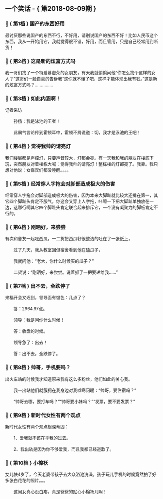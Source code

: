 ## 一个笑话 - { 第2018-08-09期 }
</hr>

### :jack_o_lantern: { 第1档 } 国产的东西好用
最讨厌那些说国产的东西不行，不好用，请别说国产的东西不好！比如人民币这个东西，我从一开始用它，我就觉得很不错，好用，而且管用，只是自己经常用到断货！


### :jack_o_lantern: { 第2档 } 这是新的炫富方式吗
我一哥们找了一个特爱慕虚荣的女朋友，有天我就偷偷问他“你怎么找个这样的女人？”这哥们一脸自豪的告诉我“这你就不懂了吧，这样才能体现出我有钱。”这是新的炫富方式吗？……………


### :jack_o_lantern: { 第3档 } 如此内涵啊！
记者采访<br/><br/>　　孙杨：我是泳池的王者！<br/><br/>　　此霸气言论传到霍顿耳中，霍顿不屑说道：切，我才是泳池的王吧！


### :jack_o_lantern: { 第4档 } 觉得我帅的请亮灯
我们楼层都是声控灯，只要声音较大，灯都会亮。有一天我和我的朋友在楼底下玩，突然朋友对着楼栋大喊：觉得我帅的请亮灯！整栋楼的灯都亮了。我靠。我只想对他说：女嘉宾们都没睡醒。。。。


### :jack_o_lantern: { 第5档 } 经常穿人字拖会对脚部造成极大的伤害
经常穿人字拖会对脚部造成极大的伤害，因为本来大脚趾就比较大还排在第一，其它四个脚趾头肯定不服气，你这会又穿上人字拖，咔嚓一下把大脚趾单独放在一边，这哪行啊其它四个脚趾头肯定联合起来排斥它，一个没有凝聚力的脚板肯定不行的。


### :jack_o_lantern: { 第6档 } 刚晒好，来尝尝
有次和舍友一起吃西瓜，一二货把西瓜籽很整洁的吐在了一张纸上，<br/><br/>　　过了几天，我从教室回但宿舍看到他在磕瓜子，<br/><br/>　　我就问他：“老大，你什么时候买的瓜子？”<br/><br/>　　二货说：“刚晒好，来尝尝。说着抓了一把要递给我……”


### :jack_o_lantern: { 第7档 } 出不去，全跌停了
来福开会又迟到，领导面有愠色：几点了？<br/><br/>　　答：2964.97点。<br/><br/>　　领导：我是问你什么时候！<br/><br/>　　答：收盘的时候。<br/><br/>　　领导急了：出去！<br/><br/>　　答：出不去，全跌停了。


### :jack_o_lantern: { 第8档 } 帅哥，手机要吗？
出火车站的时候我才知道原来我有这么多粉丝，他们如此的关心我。<br/><br/>　　我一出站他们就簇拥在我身边对我嘘寒问暖：“帅哥，要住宿吗？”<br/><br/>　　“帅哥去哪，要打车吗？”“帅哥要小妹吗？”“发票，要不要发票？”


### :jack_o_lantern: { 第9档 } 新时代女性有两个观点
新时代女性有两个观点根深蒂固：<br/><br/>　　1、爱我就不该在乎我的过去。<br/><br/>　　2、我出轨是因为你不够爱我，而且我都已经道歉了。


### :jack_o_lantern: { 第10档 } 小棉袄
女儿快4岁了，今天老婆带孩子去大众浴池洗澡，孩子玩儿手机的时候竟然拍了好多张白花花的照片。。。<br/><br/>　　这闺女真心没白疼，真是爸爸的贴心小棉袄儿啊！

